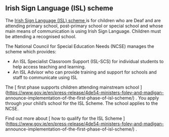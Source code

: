 ##  Irish Sign Language (ISL) scheme

The [ Irish Sign Language (ISL) scheme
](https://www.gov.ie/en/publication/3283c-irish-sign-language-isl-scheme/) is
for children who are Deaf and are attending primary school, post-primary
school or special school and whose main means of communication is using Irish
Sign Language. Children must be attending a recognised school.

The National Council for Special Education Needs (NCSE) manages the scheme
which provides:

  * An ISL Specialist Classroom Support (ISL-SCS) for individual students to help access teaching and learning. 
  * An ISL Advisor who can provide training and support for schools and staff to communicate using ISL 

The [ first phase supports children attending mainstream school
](https://www.gov.ie/en/press-release/4de54-ministers-foley-and-madigan-
announce-implementation-of-the-first-phase-of-isl-scheme/) . You apply through
your child’s school for the ISL Scheme. The school applies to the NCSE.

Find out more about [ how to qualify for the ISL Scheme
](https://www.gov.ie/en/press-release/4de54-ministers-foley-and-madigan-
announce-implementation-of-the-first-phase-of-isl-scheme/) .
